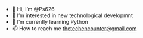 - 👋 Hi, I’m @Ps626
- 👀 I’m interested in new technological developmnt
- 🌱 I’m currently learning Python
- 📫 How to reach me thetechencounter@gmail.com

<!---
Ps626/Ps626 is a ✨ special ✨ repository because its `README.md` (this file) appears on your GitHub profile.
You can click the Preview link to take a look at your changes.
--->
